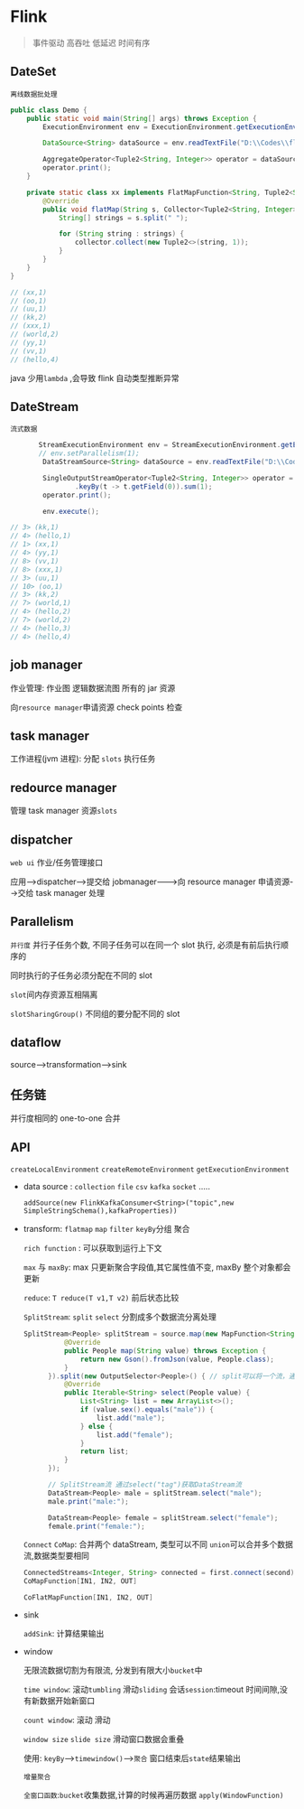 # Flink

> 事件驱动 高吞吐 低延迟 时间有序

## DateSet

`离线数据批处理`

```java
public class Demo {
    public static void main(String[] args) throws Exception {
        ExecutionEnvironment env = ExecutionEnvironment.getExecutionEnvironment();

        DataSource<String> dataSource = env.readTextFile("D:\\Codes\\flink-demo\\src\\main\\resources\\data.txt");

        AggregateOperator<Tuple2<String, Integer>> operator = dataSource.flatMap(new xx()).groupBy(0).sum(1);
        operator.print();
    }

    private static class xx implements FlatMapFunction<String, Tuple2<String, Integer>> {
        @Override
        public void flatMap(String s, Collector<Tuple2<String, Integer>> collector) throws Exception {
            String[] strings = s.split(" ");

            for (String string : strings) {
                collector.collect(new Tuple2<>(string, 1));
            }
        }
    }
}

// (xx,1)
// (oo,1)
// (uu,1)
// (kk,2)
// (xxx,1)
// (world,2)
// (yy,1)
// (vv,1)
// (hello,4)
```

java 少用`lambda` ,会导致 flink 自动类型推断异常

## DateStream

`流式数据`

```java
       StreamExecutionEnvironment env = StreamExecutionEnvironment.getExecutionEnvironment();
       // env.setParallelism(1);
        DataStreamSource<String> dataSource = env.readTextFile("D:\\Codes\\flink-demo\\src\\main\\resources\\data.txt");

        SingleOutputStreamOperator<Tuple2<String, Integer>> operator = dataSource.flatMap(new xx())
                .keyBy(t -> t.getField(0)).sum(1);
        operator.print();

        env.execute();

// 3> (kk,1)
// 4> (hello,1)
// 1> (xx,1)
// 4> (yy,1)
// 8> (vv,1)
// 8> (xxx,1)
// 3> (uu,1)
// 10> (oo,1)
// 3> (kk,2)
// 7> (world,1)
// 4> (hello,2)
// 7> (world,2)
// 4> (hello,3)
// 4> (hello,4)

```

## job manager

作业管理: 作业图 逻辑数据流图 所有的 jar 资源

向`resource manager`申请资源 check points 检查

## task manager

工作进程(jvm 进程): 分配 `slots` 执行任务

## redource manager

管理 task manager 资源`slots`

## dispatcher

`web ui` 作业/任务管理接口

应用-->dispatcher-->提交给 jobmanager--->向 resource manager 申请资源-->交给 task manager 处理

## Parallelism

`并行度` 并行子任务个数, 不同子任务可以在同一个 slot 执行, 必须是有前后执行顺序的

同时执行的子任务必须分配在不同的 slot

`slot`间内存资源互相隔离

`slotSharingGroup()` 不同组的要分配不同的 slot

## dataflow

source-->transformation-->sink

## 任务链

并行度相同的 one-to-one 合并

## API

`createLocalEnvironment` `createRemoteEnvironment` `getExecutionEnvironment`

- data source : `collection` `file` `csv` `kafka` `socket` .....

  `addSource(new FlinkKafkaConsumer<String>("topic",new SimpleStringSchema(),kafkaProperties))`

- transform: `flatmap` `map` `filter` `keyBy`分组 聚合

  `rich function` : 可以获取到运行上下文

  `max` 与 `maxBy`: max 只更新聚合字段值,其它属性值不变, maxBy 整个对象都会更新

  `reduce`: `T reduce(T v1,T v2)` 前后状态比较

  `SplitStream`: `split` `select` 分割成多个数据流分离处理

  ```java
  SplitStream<People> splitStream = source.map(new MapFunction<String, People>() {
            @Override
            public People map(String value) throws Exception {
                return new Gson().fromJson(value, People.class);
            }
        }).split(new OutputSelector<People>() { // split可以将一个流，通过打Tag的方式，split成多个流
            @Override
            public Iterable<String> select(People value) {
                List<String> list = new ArrayList<>();
                if (value.sex().equals("male")) {
                    list.add("male");
                } else {
                    list.add("female");
                }
                return list;
            }
        });

        // SplitStream流 通过select("tag")获取DataStream流
        DataStream<People> male = splitStream.select("male");
        male.print("male:");

        DataStream<People> female = splitStream.select("female");
        female.print("female:");

  ```

  `Connect` `CoMap`: 合并两个 dataStream, 类型可以不同 `union`可以合并多个数据流,数据类型要相同

  ```java
  ConnectedStreams<Integer, String> connected = first.connect(second);
  CoMapFunction[IN1, IN2, OUT]

  CoFlatMapFunction[IN1, IN2, OUT]

  ```

- sink

  `addSink`: 计算结果输出

- window

  无限流数据切割为有限流, 分发到有限大小`bucket`中

  `time window`: 滚动`tumbling` 滑动`sliding` 会话`session`:timeout 时间间隙,没有新数据开始新窗口

  `count window`: 滚动 滑动

  `window size` `slide size` 滑动窗口数据会重叠

  使用: `keyBy`-->`timewindow()`-->`聚合` 窗口结束后`state`结果输出

  `增量聚合`

  `全窗口函数`:`bucket`收集数据,计算的时候再遍历数据 `apply(WindowFunction)`
